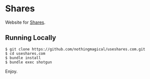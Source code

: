 # Shares

Website for [Shares](https://itunes.apple.com/app/shares/id495399233).

## Running Locally

    $ git clone https://github.com/nothingmagical/useshares.com.git
    $ cd useshares.com
    $ bundle install
    $ bundle exec shotgun

Enjoy.
